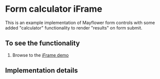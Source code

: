 # Form calculator iFrame
This is an example implementation of Mayflower form controls with some added "calculator" functionality to render "results" on form submit.

## To see the functionality
1. Browse to the [iFrame demo](https://massgov.github.io/mayflower-starters/iframe/form-calculator/)

## Implementation details